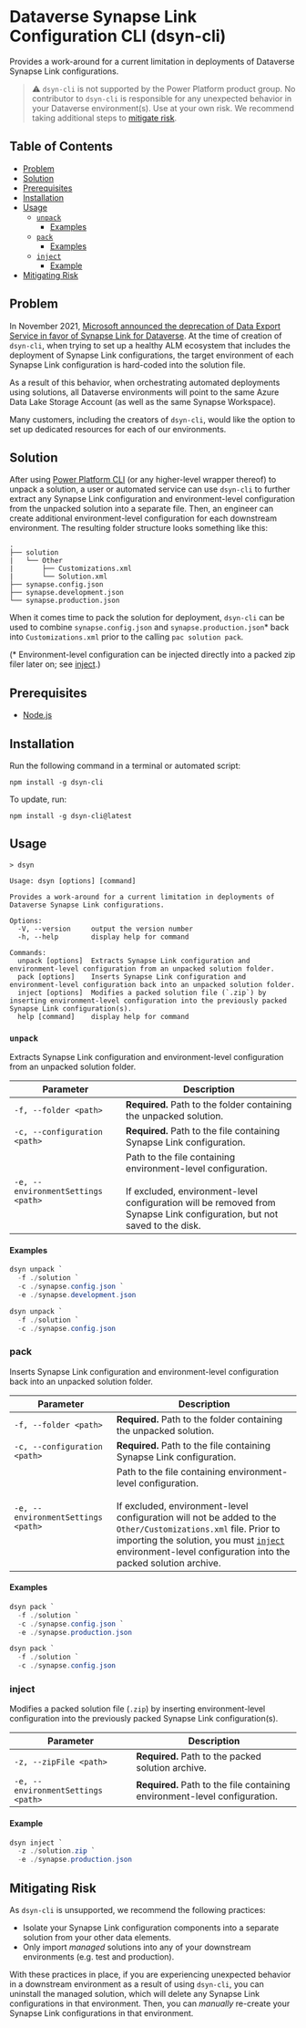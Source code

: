 # Dataverse Synapse Link Configuration CLI (dsyn-cli)

Provides a work-around for a current limitation in deployments of Dataverse Synapse Link configurations.

> :warning: `dsyn-cli` is not supported by the Power Platform product group. No contributor to `dsyn-cli` is responsible for any unexpected behavior in your Dataverse environment(s). Use at your own risk. We recommend taking additional steps to [mitigate risk](#mitigating-risk).

## Table of Contents

- [Problem](#problem)
- [Solution](#solution)
- [Prerequisites](#prerequisites)
- [Installation](#installation)
- [Usage](#usage)
  - [`unpack`](#unpack)
    - [Examples](#examples)
  - [`pack`](#pack)
    - [Examples](#examples-1)
  - [`inject`](#inject)
    - [Example](#example)
- [Mitigating Risk](#mitigating-risk)

## Problem

In November 2021, [Microsoft announced the deprecation of Data Export Service in favor of Synapse Link for Dataverse](https://powerapps.microsoft.com/en-us/blog/do-more-with-data-from-data-export-service-to-azure-synapse-link-for-dataverse/). At the time of creation of `dsyn-cli`, when trying to set up a healthy ALM ecosystem that includes the deployment of Synapse Link configurations, the target environment of each Synapse Link configuration is hard-coded into the solution file.

As a result of this behavior, when orchestrating automated deployments using solutions, all Dataverse environments will point to the same Azure Data Lake Storage Account (as well as the same Synapse Workspace).

Many customers, including the creators of `dsyn-cli`, would like the option to set up dedicated resources for each of our environments.

## Solution

After using [Power Platform CLI](https://learn.microsoft.com/en-us/power-platform/developer/cli/introduction) (or any higher-level wrapper thereof) to unpack a solution, a user or automated service can use `dsyn-cli` to further extract any Synapse Link configuration and environment-level configuration from the unpacked solution into a separate file. Then, an engineer can create additional environment-level configuration for each downstream environment. The resulting folder structure looks something like this:

```
.
├── solution
|   └── Other
|       ├── Customizations.xml
|       └── Solution.xml
├── synapse.config.json
├── synapse.development.json
└── synapse.production.json
```

When it comes time to pack the solution for deployment, `dsyn-cli` can be used to combine `synapse.config.json` and `synapse.production.json`\* back into `Customizations.xml` prior to the calling `pac solution pack`.

(\* Environment-level configuration can be injected directly into a packed zip filer later on; see [inject](#inject).)

## Prerequisites

- [Node.js](https://nodejs.org/en/)

## Installation

Run the following command in a terminal or automated script:

```
npm install -g dsyn-cli
```

To update, run:

```
npm install -g dsyn-cli@latest
```

## Usage

```
> dsyn

Usage: dsyn [options] [command]

Provides a work-around for a current limitation in deployments of Dataverse Synapse Link configurations.

Options:
  -V, --version     output the version number
  -h, --help        display help for command

Commands:
  unpack [options]  Extracts Synapse Link configuration and environment-level configuration from an unpacked solution folder.
  pack [options]    Inserts Synapse Link configuration and environment-level configuration back into an unpacked solution folder.
  inject [options]  Modifies a packed solution file (`.zip`) by inserting environment-level configuration into the previously packed Synapse Link configuration(s).
  help [command]    display help for command
```

### `unpack`

Extracts Synapse Link configuration and environment-level configuration from an unpacked solution folder.

| Parameter                          | Description                                                                                                                                                                                     |
| ---------------------------------- | ----------------------------------------------------------------------------------------------------------------------------------------------------------------------------------------------- |
| `-f, --folder <path>`              | **Required.** Path to the folder containing the unpacked solution.                                                                                                                              |
| `-c, --configuration <path>`       | **Required.** Path to the file containing Synapse Link configuration.                                                                                                                           |
| `-e, --environmentSettings <path>` | Path to the file containing environment-level configuration. <br/><br/>If excluded, environment-level configuration will be removed from Synapse Link configuration, but not saved to the disk. |

#### Examples

```powershell
dsyn unpack `
  -f ./solution `
  -c ./synapse.config.json `
  -e ./synapse.development.json
```

```powershell
dsyn unpack `
  -f ./solution `
  -c ./synapse.config.json
```

### pack

Inserts Synapse Link configuration and environment-level configuration back into an unpacked solution folder.

| Parameter                          | Description                                                                                                                                                                                                                                                                                                   |
| ---------------------------------- | ------------------------------------------------------------------------------------------------------------------------------------------------------------------------------------------------------------------------------------------------------------------------------------------------------------- |
| `-f, --folder <path>`              | **Required.** Path to the folder containing the unpacked solution.                                                                                                                                                                                                                                            |
| `-c, --configuration <path>`       | **Required.** Path to the file containing Synapse Link configuration.                                                                                                                                                                                                                                         |
| `-e, --environmentSettings <path>` | Path to the file containing environment-level configuration. <br/><br/>If excluded, environment-level configuration will not be added to the `Other/Customizations.xml` file. Prior to importing the solution, you must [`inject`](#inject) environment-level configuration into the packed solution archive. |

#### Examples

```powershell
dsyn pack `
  -f ./solution `
  -c ./synapse.config.json `
  -e ./synapse.production.json
```

```powershell
dsyn pack `
  -f ./solution `
  -c ./synapse.config.json
```

### inject

Modifies a packed solution file (`.zip`) by inserting environment-level configuration into the previously packed Synapse Link configuration(s).

| Parameter                          | Description                                                                |
| ---------------------------------- | -------------------------------------------------------------------------- |
| `-z, --zipFile <path>`             | **Required.** Path to the packed solution archive.                         |
| `-e, --environmentSettings <path>` | **Required.** Path to the file containing environment-level configuration. |

#### Example

```powershell
dsyn inject `
  -z ./solution.zip `
  -e ./synapse.production.json
```

## Mitigating Risk

As `dsyn-cli` is unsupported, we recommend the following practices:

- Isolate your Synapse Link configuration components into a separate solution from your other data elements.
- Only import _managed_ solutions into any of your downstream environments (e.g. test and production).

With these practices in place, if you are experiencing unexpected behavior in a downstream environment as a result of using `dsyn-cli`, you can uninstall the managed solution, which will delete any Synapse Link configurations in that environment. Then, you can _manually_ re-create your Synapse Link configurations in that environment.
